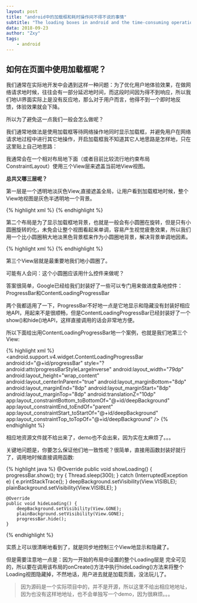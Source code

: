 ```yaml
---
layout: post
title: "android中的加载框和耗时操作间不得不说的事情"
subtitle: "The loading boxes in android and the time-consuming operations have to be said"
data: 2018-09-23
author: "Zxy"
tags:
    - android
---
```


## 如何在页面中使用加载框呢？

我们通常在实际地开发中会遇到这样一种问题：为了优化用户地体验效果，在做网络请求地时候，往往会有一部分延迟地时间，而这段时间因为得不到响应，所以我们地UI界面实际上是没有反应地，那么对于用户而言，他得不到一个即时地反馈，体验效果就会下降。

所以为了避免这一点我们一般会怎么做呢？

我们通常地做法是使用加载框等待网络操作地同时显示加载框，并避免用户在网络请求地过程中进行其它地操作，开启加载框我不知道其它人地思路是怎样地，只在这里贴上自己地思路：

我通常会在一个相对布局地下面（或者目前比较流行地约束布局ConstraintLayout）使用三个View层来遮盖当前地View视图。

**总共又哪三层呢？**

第一层是一个透明地淡灰色View,直接遮盖全局，让用户看到加载框地时候，整个View地视图是灰色半透明地一个背景。

{% highlight xml %}
<View
    android:id="@+id/deepBackground"
    android:layout_width="match_parent"
    android:layout_height="match_parent"
    android:translationZ="10dp"
    android:background="#927c7a7a" />
{% endhighlight %}

第二个布局是为了显示加载框地背景，也就是一般会有小圆圈在旋转，但是只有小圆圈旋转的化，未免会让整个视图看起来单调，容易产生视觉疲惫效果，所以我们用一个比小圆圈稍大地淡黑色背景框来作为小圆圈地背景，解决背景单调地因素。

{% highlight xml %}
<View
     android:id="@+id/plainBackground"
     android:layout_width="100dp"
     android:layout_height="100dp"
     android:layout_centerInParent="true"
     android:layout_marginBottom="8dp"
     android:layout_marginEnd="8dp"
     android:layout_marginStart="8dp"
     android:translationZ="10dp"
     android:layout_marginTop="8dp"
     android:background="@drawable/deep_gray_background"
     app:layout_constraintBottom_toBottomOf="@+id/deepBackground"
     app:layout_constraintEnd_toEndOf="parent"
     app:layout_constraintStart_toStartOf="parent"
     app:layout_constraintTop_toTopOf="@+id/deepBackground" />
{% endhighlight %}

第三个View层就是最重要地我们地小圆圈了。

可能有人会问：这个小圆圈应该用什么控件来做呢？

答案很简单，Google已经给我们封装好了一些可以专门用来做进度条地控件：ProgressBar和ContentLoadingProgressBar

两个我都适用了一下，ProgressBar不好地一点是它地显示和隐藏没有封装好相应地API，用起来不是很顺畅，但是ContentLoadingProgressBar已经封装好了一个show()和hide()地API，这样直接调用的话会非常地方便。

所以下面给出用ContentLoadingProgressBar地一个案例，也就是我们地第三个View:

{% highlight xml %}
<android.support.v4.widget.ContentLoadingProgressBar
        android:id="@+id/progressBar"
        style="?android:attr/progressBarStyleLargeInverse"
        android:layout_width="79dp"
        android:layout_height="wrap_content"
        android:layout_centerInParent="true"
        android:layout_marginBottom="8dp"
        android:layout_marginEnd="8dp"
        android:layout_marginStart="8dp"
        android:layout_marginTop="8dp"
        android:translationZ="10dp"
        app:layout_constraintBottom_toBottomOf="@+id/deepBackground"
        app:layout_constraintEnd_toEndOf="parent"
        app:layout_constraintStart_toStartOf="@+id/deepBackground"
        app:layout_constraintTop_toTopOf="@+id/deepBackground" />
{% endhighlight %}

相应地资源文件就不给出来了，demo也不会出来，因为实在太麻烦了。。。

关键地问题是，你要怎么保证他们地一致性呢？很简单，直接用函数封装好就行了，调用地时候直接调用函数:

{% highlight java %}
    @Override
    public void showLoading() {
        progressBar.show();
        try {
            Thread.sleep(300);
        } catch (InterruptedException e) {
            e.printStackTrace();
        }
        deepBackground.setVisibility(View.VISIBLE);
        plainBackground.setVisibility(View.VISIBLE);
    }

    @Override
    public void hideLoading() {
        deepBackground.setVisibility(View.GONE);
        plainBackground.setVisibility(View.GONE);
        progressBar.hide();
    }
{% endhighlight %}

实质上可以很清晰地看到了，就是同步地控制三个View地显示和隐藏了。

但是需要注意地一点是：因为一开始的布局中设置的整个Loading层是 完全可见的，所以要在调用该布局的onCreate()方法中执行hideLoading()方法来将整个Loading视图隐藏掉，不然地话，用户进去就是加载页面，没法玩儿了。

> 因为源码是一个实际项目中的，并不是开源，所以这里不给出相应地地址，因为也没有这样地地址，也不会单独写一个demo，因为很麻烦。。。